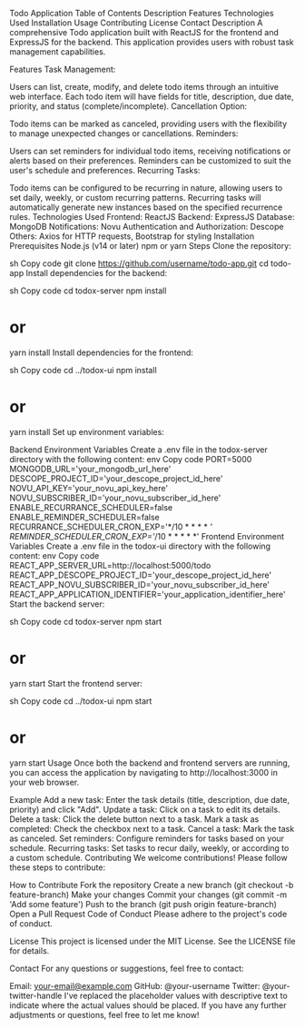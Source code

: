 Todo Application
Table of Contents
Description
Features
Technologies Used
Installation
Usage
Contributing
License
Contact
Description
A comprehensive Todo application built with ReactJS for the frontend and ExpressJS for the backend. This application provides users with robust task management capabilities.

Features
Task Management:

Users can list, create, modify, and delete todo items through an intuitive web interface.
Each todo item will have fields for title, description, due date, priority, and status (complete/incomplete).
Cancellation Option:

Todo items can be marked as canceled, providing users with the flexibility to manage unexpected changes or cancellations.
Reminders:

Users can set reminders for individual todo items, receiving notifications or alerts based on their preferences.
Reminders can be customized to suit the user's schedule and preferences.
Recurring Tasks:

Todo items can be configured to be recurring in nature, allowing users to set daily, weekly, or custom recurring patterns.
Recurring tasks will automatically generate new instances based on the specified recurrence rules.
Technologies Used
Frontend: ReactJS
Backend: ExpressJS
Database: MongoDB
Notifications: Novu
Authentication and Authorization: Descope
Others: Axios for HTTP requests, Bootstrap for styling
Installation
Prerequisites
Node.js (v14 or later)
npm or yarn
Steps
Clone the repository:

sh
Copy code
git clone https://github.com/username/todo-app.git
cd todo-app
Install dependencies for the backend:

sh
Copy code
cd todox-server
npm install
# or
yarn install
Install dependencies for the frontend:

sh
Copy code
cd ../todox-ui
npm install
# or
yarn install
Set up environment variables:

Backend Environment Variables
Create a .env file in the todox-server directory with the following content:
env
Copy code
PORT=5000
MONGODB_URL='your_mongodb_url_here'
DESCOPE_PROJECT_ID='your_descope_project_id_here'
NOVU_API_KEY='your_novu_api_key_here'
NOVU_SUBSCRIBER_ID='your_novu_subscriber_id_here'
ENABLE_RECURRANCE_SCHEDULER=false
ENABLE_REMINDER_SCHEDULER=false
RECURRANCE_SCHEDULER_CRON_EXP='*/10 * * * * *'
REMINDER_SCHEDULER_CRON_EXP='*/10 * * * * *'
Frontend Environment Variables
Create a .env file in the todox-ui directory with the following content:
env
Copy code
REACT_APP_SERVER_URL=http://localhost:5000/todo
REACT_APP_DESCOPE_PROJECT_ID='your_descope_project_id_here'
REACT_APP_NOVU_SUBSCRIBER_ID='your_novu_subscriber_id_here'
REACT_APP_APPLICATION_IDENTIFIER='your_application_identifier_here'
Start the backend server:

sh
Copy code
cd todox-server
npm start
# or
yarn start
Start the frontend server:

sh
Copy code
cd ../todox-ui
npm start
# or
yarn start
Usage
Once both the backend and frontend servers are running, you can access the application by navigating to http://localhost:3000 in your web browser.

Example
Add a new task: Enter the task details (title, description, due date, priority) and click "Add".
Update a task: Click on a task to edit its details.
Delete a task: Click the delete button next to a task.
Mark a task as completed: Check the checkbox next to a task.
Cancel a task: Mark the task as canceled.
Set reminders: Configure reminders for tasks based on your schedule.
Recurring tasks: Set tasks to recur daily, weekly, or according to a custom schedule.
Contributing
We welcome contributions! Please follow these steps to contribute:

How to Contribute
Fork the repository
Create a new branch (git checkout -b feature-branch)
Make your changes
Commit your changes (git commit -m 'Add some feature')
Push to the branch (git push origin feature-branch)
Open a Pull Request
Code of Conduct
Please adhere to the project's code of conduct.

License
This project is licensed under the MIT License. See the LICENSE file for details.

Contact
For any questions or suggestions, feel free to contact:

Email: your-email@example.com
GitHub: @your-username
Twitter: @your-twitter-handle
I've replaced the placeholder values with descriptive text to indicate where the actual values should be placed. If you have any further adjustments or questions, feel free to let me know!
